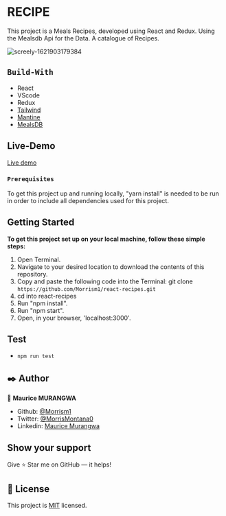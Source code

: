 # RECIPE

This project is a Meals Recipes, developed using React and Redux.
Using the Mealsdb Api for the Data. A catalogue of Recipes.

![screely-1621903179384](https://user-images.githubusercontent.com/46853433/119422988-87bfa480-bd02-11eb-9961-614dac4c4cfb.png)

## `Build-With`

- React
- VScode
- Redux
- [Tailwind](https://tailwindui.com/)
- [Mantine](https://mantine.dev/)
- [MealsDB](https://www.themealdb.com/api.php)

## Live-Demo

[Live demo](https://relaxed-johnson-622b53.netlify.app/)

### `Prerequisites`

To get this project up and running locally, "yarn install" is needed to be run in order to include all dependencies used for this project.

## Getting Started

**To get this project set up on your local machine, follow these simple steps:**

1. Open Terminal.
2. Navigate to your desired location to download the contents of this repository.
3. Copy and paste the following code into the Terminal: git clone `https://github.com/Morrism1/react-recipes.git`
4. cd into react-recipes
5. Run "npm install".
6. Run "npm start".
7. Open, in your browser, 'localhost:3000'.

## Test

- `npm run test`

## ✒️ Author

👤 **Maurice MURANGWA**

- Github: [@Morrism1](https://github.com/Morrism1)
- Twitter: [@MorrisMontana0](https://twitter.com/MurangwaMorris)
- Linkedin: [Maurice Murangwa](https://www.linkedin.com/in/mauricemurangwa/)

## Show your support

Give ⭐ Star me on GitHub — it helps!

## 📝 License

This project is [MIT](lic.url) licensed.
